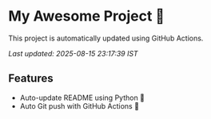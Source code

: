 # My Awesome Project 🚀

This project is automatically updated using GitHub Actions.

_Last updated: 2025-08-15 23:17:39 IST_

## Features
- Auto-update README using Python 🐍
- Auto Git push with GitHub Actions 🤖
